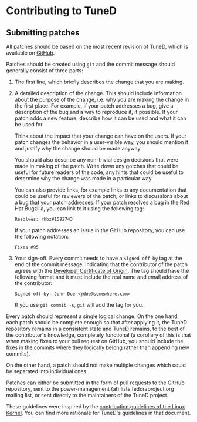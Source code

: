 Contributing to TuneD
=====================

Submitting patches
------------------

All patches should be based on the most recent revision of TuneD, which is
available on [GitHub](https://github.com/redhat-performance/tuned).

Patches should be created using `git` and the commit message should generally
consist of three parts:
1. The first line, which briefly describes the change that you are making.
2. A detailed description of the change. This should include information
   about the purpose of the change, i.e. why you are making the change in
   the first place. For example, if your patch addresses a bug, give
   a description of the bug and a way to reproduce it, if possible. If your
   patch adds a new feature, describe how it can be used and what it can be
   used for.

   Think about the impact that your change can have on the users. If your
   patch changes the behavior in a user-visible way, you should mention it
   and justify why the change should be made anyway.

   You should also describe any non-trivial design decisions that were made
   in making of the patch. Write down any gotchas that could be useful for
   future readers of the code, any hints that could be useful to determine
   why the change was made in a particular way.

   You can also provide links, for example links to any documentation that
   could be useful for reviewers of the patch, or links to discussions about
   a bug that your patch addresses. If your patch resolves a bug in the Red Hat
   Bugzilla, you can link to it using the following tag:

   `Resolves: rhbz#1592743`

   If your patch addresses an issue in the GitHub repository, you can use
   the following notation:

   `Fixes #95`
3. Your sign-off. Every commit needs to have a `Signed-off-by` tag at the end
   of the commit message, indicating that the contributor of the patch agrees
   with the [Developer Certificate of Origin](/DCO). The tag should have the
   following format and it must include the real name and email address of
   the contributor:

   `Signed-off-by: John Doe <jdoe@somewhere.com>`

   If you use `git commit -s`, `git` will add the tag for you.

Every patch should represent a single logical change. On the one hand, each
patch should be complete enough so that after applying it, the TuneD repository
remains in a consistent state and TuneD remains, to the best of the
contributor's knowledge, completely functional (a corollary of this is that
when making fixes to your pull request on GitHub, you should include the fixes
in the commits where they logically belong rather than appending new commits).

On the other hand, a patch should not make multiple changes which could be
separated into individual ones.

Patches can either be submitted in the form of pull requests to the GitHub
repository, sent to the power-management (at) lists.fedoraproject.org mailing
list, or sent directly to the maintainers of the TuneD project.

These guidelines were inspired by the [contribution guidelines of the Linux
Kernel](https://www.kernel.org/doc/html/latest/process/submitting-patches.html).
You can find more rationale for TuneD's guidelines in that document.
